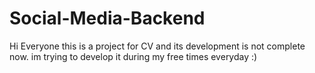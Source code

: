 # Social-Media-Backend
Hi Everyone 
this is a project for CV and its development is not complete now.
im trying to develop it during my free times everyday :)
